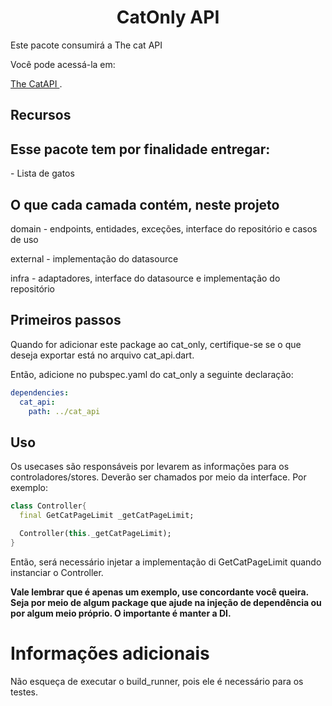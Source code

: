 <h1 align="center">CatOnly API</h1>

<p>Este pacote consumirá a The cat API</p>

<p>
Você pode acessá-la em:
    <p>
        <a href="https://thecatapi.com/" target="_blank">
        The CatAPI
        </a>
        .
    </p>
</p>

## Recursos

<h2>Esse pacote tem por finalidade entregar:</h2>

<p>
- Lista de gatos
</p>

<h2>O que cada camada contém, neste projeto</h2>
<p>
domain - endpoints, entidades, exceções, interface do repositório e casos de uso

external - implementação do datasource

infra - adaptadores, interface do datasource e implementação do repositório
</p>

## Primeiros passos

<p>Quando for adicionar este package ao cat_only, certifique-se se o que deseja exportar está no arquivo cat_api.dart.

Então, adicione no pubspec.yaml do cat_only a seguinte declaração:</p>

```yaml
dependencies:
  cat_api:
    path: ../cat_api
```

## Uso

<p>Os usecases são responsáveis por levarem as informações para os controladores/stores. Deverão ser chamados por meio da interface. Por exemplo:</p>

```dart
class Controller{
  final GetCatPageLimit _getCatPageLimit;

  Controller(this._getCatPageLimit);
}
```

<p>Então, será necessário injetar a implementação di GetCatPageLimit quando instanciar o Controller.</p>


<p><b>Vale lembrar que é apenas um exemplo, use concordante você queira. Seja por meio de algum package que ajude na injeção de dependência ou por algum meio próprio. O importante é manter a DI.</b></p>

# Informações adicionais

<p>Não esqueça de executar o build_runner, pois ele é necessário para os testes.</p>